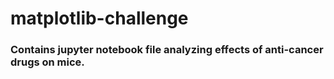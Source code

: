 # matplotlib-challenge

### Contains jupyter notebook file analyzing effects of anti-cancer drugs on mice.
